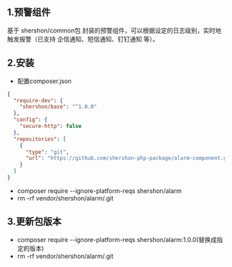 ## 1.预警组件

基于 shershon/common包 封装的预警组件，可以根据设定的日志级别，实时地触发报警（已支持 企信通知、短信通知、钉钉通知 等）。

## 2.安装

- 配置composer.json
```json
{
  "require-dev": {
    "shershon/base": "^1.0.0"
  },
  "config": {
    "secure-http": false
  },
  "repositories": [
    {
      "type": "git",
      "url": "https://github.com/shershon-php-package/alarm-component.git"
    }
  ]
}
```

- composer require --ignore-platform-reqs shershon/alarm
- rm -rf vendor/shershon/alarm/.git

## 3.更新包版本
- composer require --ignore-platform-reqs shershon/alarm:1.0.0(替换成指定的版本)
- rm -rf vendor/shershon/alarm/.git